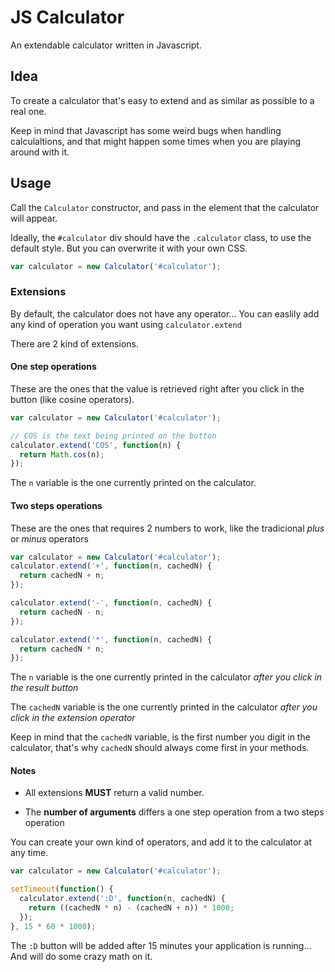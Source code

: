 # JS Calculator

An extendable calculator written in Javascript.

## Idea

To create a calculator that's easy to extend and as similar as possible to a real one.

Keep in mind that Javascript has some weird bugs when handling calculaltions, and that might happen some times when you are playing around with it.

## Usage

Call the `Calculator` constructor, and pass in the element that the calculator will appear.

Ideally, the `#calculator` div should have the `.calculator` class, to use the default style. But you can overwrite it with your own CSS.

```javascript
var calculator = new Calculator('#calculator');
```

### Extensions

By default, the calculator does not have any operator... You can easlily add any kind of operation you want using `calculator.extend`

There are 2 kind of extensions.

#### One step operations

These are the ones that the value is retrieved right after you click in the button (like cosine operators).

```javascript
var calculator = new Calculator('#calculator');

// COS is the text being printed on the button
calculator.extend('COS', function(n) {
  return Math.cos(n);
});
```

The `n` variable is the one currently printed on the calculator.

#### Two steps operations

These are the ones that requires 2 numbers to work, like the tradicional *plus* or *minus* operators

```javascript
var calculator = new Calculator('#calculator');
calculator.extend('+', function(n, cachedN) {
  return cachedN + n;
});

calculator.extend('-', function(n, cachedN) {
  return cachedN - n;
});

calculator.extend('*', function(n, cachedN) {
  return cachedN * n;
});
```

The `n` variable is the one currently printed in the calculator *after you click in the result button*

The `cachedN` variable is the one currently printed in the calculator *after you click in the extension operator*

Keep in mind that the `cachedN` variable, is the first number you digit in the calculator, that's why `cachedN` should always come first in your methods.

#### Notes

* All extensions **MUST** return a valid number.

* The **number of arguments** differs a one step operation from a two steps operation

You can create your own kind of operators, and add it to the calculator at any time.

```javascript
var calculator = new Calculator('#calculator');

setTimeout(function() {
  calculator.extend(':D', function(n, cachedN) {
    return ((cachedN * n) - (cachedN + n)) * 1000;
  });
}, 15 * 60 * 1000);
```

The `:D` button will be added after 15 minutes your application is running... And will do some crazy math on it.

